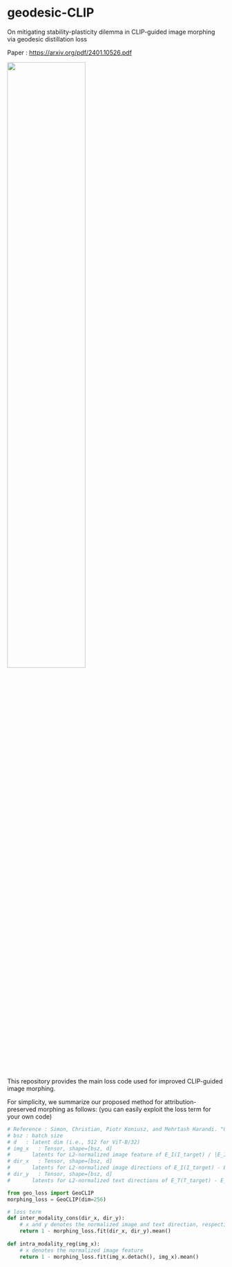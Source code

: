 # geodesic-CLIP
On mitigating stability-plasticity dilemma in CLIP-guided image morphing via geodesic distillation loss

Paper : https://arxiv.org/pdf/2401.10526.pdf

<img src = "https://github.com/oyt9306/geodesic-CLIP/assets/41467632/4a01f733-64b6-42ca-9722-14c8368e5a01" width="60%">

This repository provides the main loss code used for improved CLIP-guided image morphing.

For simplicity, we summarize our proposed method for attribution-preserved morphing as follows:
(you can easily exploit the loss term for your own code)
```py
# Reference : Simon, Christian, Piotr Koniusz, and Mehrtash Harandi. "On learning the geodesic path for incremental learning." CVPR 2021.
# bsz : batch size
# d   : latent dim (i.e., 512 for ViT-B/32)
# img_x   : Tensor, shape=[bsz, d]
#       latents for L2-normalized image feature of E_I(I_target) / |E_I(I_target)|
# dir_x   : Tensor, shape=[bsz, d]
#       latents for L2-normalized image directions of E_I(I_target) - E_I(I_source) / |E_I(I_target) - E_I(I_source)|
# dir_y   : Tensor, shape=[bsz, d]
#       latents for L2-normalized text directions of E_T(T_target) - E_T(T_source)) / |E_T(T_target) - E_T(T_source)|

from geo_loss import GeoCLIP
morphing_loss = GeoCLIP(dim=256)

# loss term 
def inter_modality_cons(dir_x, dir_y):
    # x and y denotes the normalized image and text direction, respectively.
    return 1 - morphing_loss.fit(dir_x, dir_y).mean()
    
def intra_modality_reg(img_x):
    # x denotes the normalized image feature
    return 1 - morphing_loss.fit(img_x.detach(), img_x).mean()
```

